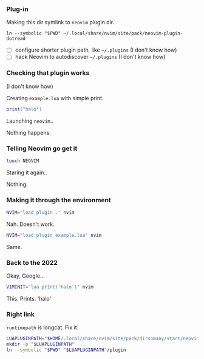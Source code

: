 
### Plug-in

Making this dir symlink to `neovim` plugin dir.
```
ln --symbolic "$PWD" ~/.local/share/nvim/site/pack/neovim-plugin-dotread
```

* [ ] configure shorter plugin path, like `~/.plugins` (I don't know how)
* [ ] hack Neovim to autodiscover `~/.plugins` (I don't know how)

### Checking that plugin works

(I don't know how)

Creating `example.lua` with simple print.
```lua
print("halo")
```

Launching `neovim`..

Nothing happens.

### Telling Neovim go get it

```sh
touch NEOVIM
```

Staring it again..

Nothing.

### Making it through the environment

```sh
NVIM="load plugin ." nvim
```

Nah. Doesn't work.

```sh
NVIM="load plugin example.lua" nvim
```

Same.

### Back to the 2022

Okay, Google..

```sh
VIMINIT="lua print('halo')" nvim
```

This. Prints. 'halo'

### Right link

`runtimepath` is longcat. Fix it.

```sh
LUAPLUGINPATH="$HOME/.local/share/nvim/site/pack/dirsomany/start/neovim-plugin-dotread"
mkdir -p "$LUAPLUGINPATH"
ln --symbolic "$PWD" "$LUAPLUGINPATH"/plugin
```
